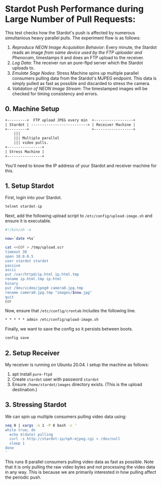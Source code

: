 # Stardot Push Performance during Large Number of Pull Requests:

This test checks how the Stardot's push is affected by numerous simultanious heavy parallel pulls. The experiment flow is as follows:

1. *Reproduce NEON Image Acquisition Behavior*: Every minute, the Stardot reads an image _from same device used by the FTP uploader and Phenocam_, timestamps it and does an FTP upload to the receiver.
2. *Log Data*: The receiver run an pure-ftpd server which the Stardot uploads to.
3. *Emulate Sage Nodes*: Stress Machine spins up multiple parallel consumers pulling data from the Stardot's MJPEG endpoint. This data is simply pulled as fast as possible and discarded to stress the camera.
4. *Validation of NEON Image Stream*: The timestamped images will be checked for timing consistency and errors.

## 0. Machine Setup

```txt
+---------+  FTP upload JPEG every min  +------------------+
| Stardot | --------------------------> | Receiver Machine |
+---------+                             +------------------+
    |||
    ||| Multiple parallel
    ||| video pulls.
+----------------+
| Stress Machine |
+----------------+
```

You'll need to know the IP address of your Stardot and receiver machine for this.

## 1. Setup Stardot

First, login into your Stardot.

```sh
telnet stardot-ip
```

Next, add the following upload script to `/etc/config/upload-image.sh` and ensure it is executable.

```sh
#!/bin/sh -e

now=`date +%s`

cat <<EOF > /tmp/upload.scr
timeout 30
open 10.0.0.5
user stardot stardot
passive
ascii
put /var/httpd/ip.html ip.html.tmp
rename ip.html.tmp ip.html
binary
put /dev/video/jpeg0 camera0.jpg.tmp
rename camera0.jpg.tmp "images/$now.jpg"
quit
EOF
```

Now, ensure that `/etc/config/crontab` includes the following line.

```txt
* * * * * admin /etc/config/upload-image.sh
```

Finally, we want to save the config so it persists between boots.

```sh
config save
```

## 2. Setup Receiver

My receiver is running on Ubuntu 20.04. I setup the machine as follows:

1. apt install `pure-ftpd`
2. Create `stardot` user with password `stardot`
3. Ensure `/home/stardot/images` directory exists. (This is the upload destination.)

## 3. Stressing Stardot

We can spin up multiple consumers pulling video data using:

```sh
seq 8 | xargs -n 1 -P 8 bash -c '
while true; do
  echo $(date) pulling
  curl -s http://stardot-ip/nph-mjpeg.cgi > /dev/null
  sleep 1
done
'
```

This runs 8 parallel consumers pulling video data as fast as possible. Note that it is only pulling the raw video bytes and not processing the video data in any way. This is because we are primarily interested in how pulling affect the periodic push.

